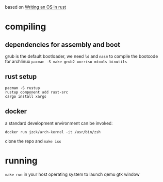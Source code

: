 based on [Writing an OS in rust](https://os.phil-opp.com/)

# compiling

## dependencies for assembly and boot

grub is the default bootloader, we need `ld` and `nasm` to compile the bootcode
for archlinux `pacman -S make grub2 xorriso mtools binutils`

## rust setup

```
pacman -S rustup
rustup component add rust-src
cargo install xargo
```

## docker
a standard development environment can be invoked:

```
docker run jzck/arch-kernel -it /usr/bin/zsh
```

clone the repo and `make iso`

# running

`make run` in your host operating system to launch qemu gtk window
